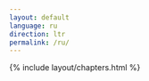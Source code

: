 ```yaml
---
layout: default
language: ru
direction: ltr
permalink: /ru/
---
```


{% include layout/chapters.html %}
